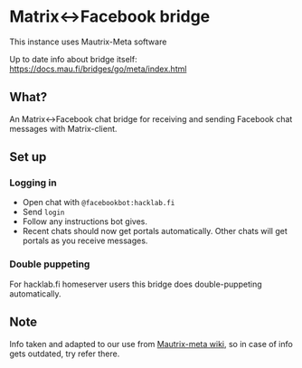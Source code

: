 # Matrix<->Facebook bridge

This instance uses Mautrix-Meta software

Up to date info about bridge itself: <https://docs.mau.fi/bridges/go/meta/index.html>

## What?

An Matrix<->Facebook chat bridge for receiving and sending Facebook chat messages with Matrix-client.

## Set up

### Logging in

- Open chat with `@facebookbot:hacklab.fi`
- Send `login`
- Follow any instructions bot gives.
- Recent chats should now get portals automatically. Other chats will get portals as you receive messages.

### Double puppeting

For hacklab.fi homeserver users this bridge does double-puppeting automatically.

## Note

Info taken and adapted to our use from [Mautrix-meta wiki](https://docs.mau.fi/bridges/go/meta/index.html), so in case of info gets outdated, try refer there.
